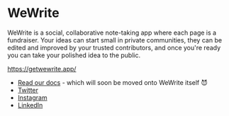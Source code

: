# WeWrite 

WeWrite is a social, collaborative note-taking app where each page is a fundraiser. Your ideas can start small in private communities, they can be edited and improved by your trusted contributors, and once you're ready you can take your polished idea to the public. 

https://getwewrite.app/ 

- [Read our docs](https://wewrite-app.notion.site/WeWrite-App-542e4eeba1534955927e8b3845a9d2fc?pvs=4) - which will soon be moved onto WeWrite itself 😈
- [Twitter](https://twitter.com/WeWriteApp)
- [Instagram](https://www.instagram.com/getwewrite/)
- [LinkedIn](https://www.linkedin.com/company/98156314/) 
